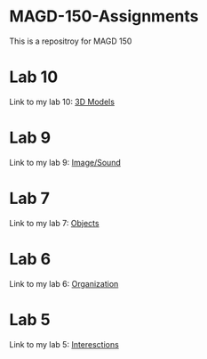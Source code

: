 # MAGD-150-Assignments

This is a repositroy for MAGD 150

# Lab 10
Link to my lab 10: 
[3D Models](https://github.com/Hglittle/MAGD-150-Assignments/tree/master/f19magd150lab10_Little/f19magd150lab10_Little)

# Lab 9
Link to my lab 9: 
[Image/Sound](https://github.com/Hglittle/MAGD-150-Assignments/tree/master/f19magd150lab9_Little/f19magd150lab9_Little)

# Lab 7
Link to my lab 7: 
[Objects](https://github.com/Hglittle/MAGD-150-Assignments/tree/master/f19magd150lab07_Little%20(1)/f19magd150lab07_Little)

# Lab 6
Link to my lab 6:
[Organization](https://github.com/Hglittle/MAGD-150-Assignments/tree/master/f19magd150lab06_Little/f19magd150lab06_Little)

# Lab 5
Link to my lab 5:
[Interesctions](https://github.com/Hglittle/MAGD-150-Assignments/tree/master/f19magd150lab05_Little/f19magd150lab05_Little)
